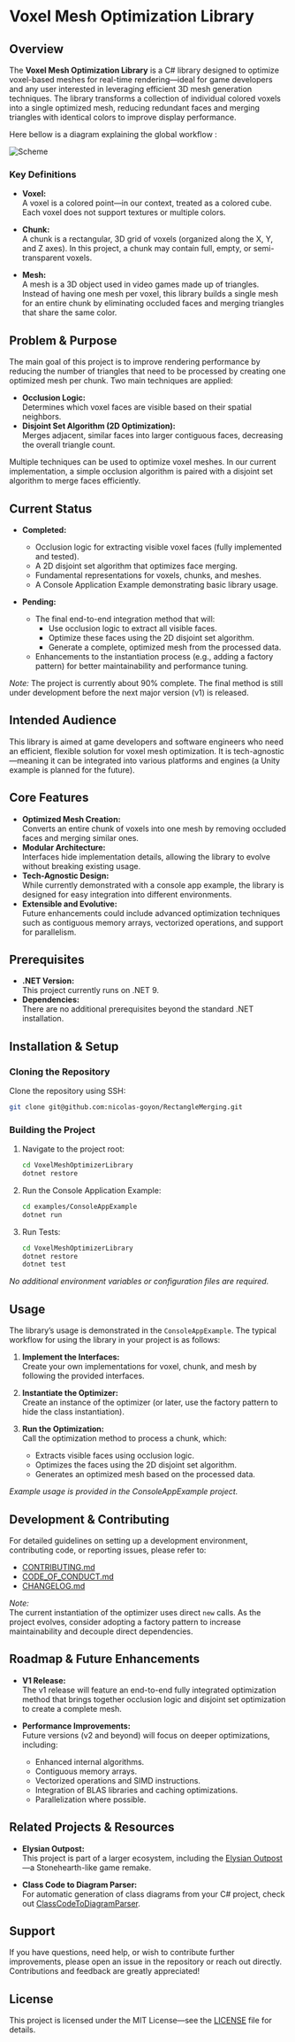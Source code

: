 # Voxel Mesh Optimization Library

## Overview

The **Voxel Mesh Optimization Library** is a C# library designed to optimize voxel-based meshes for real-time rendering—ideal for game developers and any user interested in leveraging efficient 3D mesh generation techniques. The library transforms a collection of individual colored voxels into a single optimized mesh, reducing redundant faces and merging triangles with identical colors to improve display performance.

Here bellow is a diagram explaining the global workflow :

![Scheme](./docs/Readme_images/Scheme.png)

### Key Definitions

- **Voxel:**  
  A voxel is a colored point—in our context, treated as a colored cube. Each voxel does not support textures or multiple colors.

- **Chunk:**  
  A chunk is a rectangular, 3D grid of voxels (organized along the X, Y, and Z axes). In this project, a chunk may contain full, empty, or semi-transparent voxels.

- **Mesh:**  
  A mesh is a 3D object used in video games made up of triangles. Instead of having one mesh per voxel, this library builds a single mesh for an entire chunk by eliminating occluded faces and merging triangles that share the same color.

## Problem & Purpose

The main goal of this project is to improve rendering performance by reducing the number of triangles that need to be processed by creating one optimized mesh per chunk. Two main techniques are applied:

- **Occlusion Logic:**  
  Determines which voxel faces are visible based on their spatial neighbors.
- **Disjoint Set Algorithm (2D Optimization):**  
  Merges adjacent, similar faces into larger contiguous faces, decreasing the overall triangle count.

Multiple techniques can be used to optimize voxel meshes. In our current implementation, a simple occlusion algorithm is paired with a disjoint set algorithm to merge faces efficiently.

## Current Status

- **Completed:**
  - Occlusion logic for extracting visible voxel faces (fully implemented and tested).
  - A 2D disjoint set algorithm that optimizes face merging.
  - Fundamental representations for voxels, chunks, and meshes.
  - A Console Application Example demonstrating basic library usage.
  
- **Pending:**
  - The final end-to-end integration method that will:
    - Use occlusion logic to extract all visible faces.
    - Optimize these faces using the 2D disjoint set algorithm.
    - Generate a complete, optimized mesh from the processed data.
  - Enhancements to the instantiation process (e.g., adding a factory pattern) for better maintainability and performance tuning.

*Note:* The project is currently about 90% complete. The final method is still under development before the next major version (v1) is released.

## Intended Audience

This library is aimed at game developers and software engineers who need an efficient, flexible solution for voxel mesh optimization. It is tech-agnostic—meaning it can be integrated into various platforms and engines (a Unity example is planned for the future).

## Core Features

- **Optimized Mesh Creation:**  
  Converts an entire chunk of voxels into one mesh by removing occluded faces and merging similar ones.
- **Modular Architecture:**  
  Interfaces hide implementation details, allowing the library to evolve without breaking existing usage.
- **Tech-Agnostic Design:**  
  While currently demonstrated with a console app example, the library is designed for easy integration into different environments.
- **Extensible and Evolutive:**  
  Future enhancements could include advanced optimization techniques such as contiguous memory arrays, vectorized operations, and support for parallelism.

## Prerequisites

- **.NET Version:**  
  This project currently runs on .NET 9.
- **Dependencies:**  
  There are no additional prerequisites beyond the standard .NET installation.

## Installation & Setup

### Cloning the Repository

Clone the repository using SSH:

```bash
git clone git@github.com:nicolas-goyon/RectangleMerging.git
```

### Building the Project

1. Navigate to the project root:

   ```bash
   cd VoxelMeshOptimizerLibrary
   dotnet restore
   ```

2. Run the Console Application Example:

   ```bash
   cd examples/ConsoleAppExample
   dotnet run
   ```

3. Run Tests:

   ```bash
   cd VoxelMeshOptimizerLibrary
   dotnet restore
   dotnet test
   ```

*No additional environment variables or configuration files are required.*

## Usage

The library’s usage is demonstrated in the `ConsoleAppExample`. The typical workflow for using the library in your project is as follows:

1. **Implement the Interfaces:**  
   Create your own implementations for voxel, chunk, and mesh by following the provided interfaces.
   
2. **Instantiate the Optimizer:**  
   Create an instance of the optimizer (or later, use the factory pattern to hide the class instantiation).
   
3. **Run the Optimization:**  
   Call the optimization method to process a chunk, which:
   - Extracts visible faces using occlusion logic.
   - Optimizes the faces using the 2D disjoint set algorithm.
   - Generates an optimized mesh based on the processed data.

*Example usage is provided in the ConsoleAppExample project.*

## Development & Contributing

For detailed guidelines on setting up a development environment, contributing code, or reporting issues, please refer to:

- [CONTRIBUTING.md](CONTRIBUTING.md)
- [CODE_OF_CONDUCT.md](CODE_OF_CONDUCT.md)
- [CHANGELOG.md](CHANGELOG.md)

*Note:*  
The current instantiation of the optimizer uses direct `new` calls. As the project evolves, consider adopting a factory pattern to increase maintainability and decouple direct dependencies.

## Roadmap & Future Enhancements

- **V1 Release:**  
  The v1 release will feature an end-to-end fully integrated optimization method that brings together occlusion logic and disjoint set optimization to create a complete mesh.
  
- **Performance Improvements:**  
  Future versions (v2 and beyond) will focus on deeper optimizations, including:
  - Enhanced internal algorithms.
  - Contiguous memory arrays.
  - Vectorized operations and SIMD instructions.
  - Integration of BLAS libraries and caching optimizations.
  - Parallelization where possible.

## Related Projects & Resources

- **Elysian Outpost:**  
  This project is part of a larger ecosystem, including the [Elysian Outpost](https://github.com/nicolas-goyon/Elysian-Outpost)—a Stonehearth-like game remake.

- **Class Code to Diagram Parser:**  
  For automatic generation of class diagrams from your C# project, check out [ClassCodeToDiagramParser](https://github.com/nicolas-goyon/ClassCodeToDiagramParser).

## Support

If you have questions, need help, or wish to contribute further improvements, please open an issue in the repository or reach out directly. Contributions and feedback are greatly appreciated!

## License

This project is licensed under the MIT License—see the [LICENSE](LICENSE) file for details.
